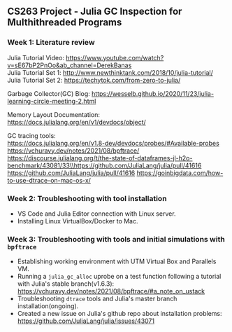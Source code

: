 ## CS263 Project - Julia GC Inspection for Multhithreaded Programs 

### Week 1: Literature review 

Julia Tutorial Video: https://www.youtube.com/watch?v=sE67bP2PnOo&ab_channel=DerekBanas
<br />Julia Tutorial Set 1: http://www.newthinktank.com/2018/10/julia-tutorial/
<br />Julia Tutorial Set 2: https://techytok.com/from-zero-to-julia/

Garbage Collector(GC) Blog: https://wesselb.github.io/2020/11/23/julia-learning-circle-meeting-2.html

Memory Layout Documentation: https://docs.julialang.org/en/v1/devdocs/object/

GC tracing tools:
<br />
https://docs.julialang.org/en/v1.8-dev/devdocs/probes/#Available-probes
https://vchuravy.dev/notes/2021/08/bpftrace/
https://discourse.julialang.org/t/the-state-of-dataframes-jl-h2o-benchmark/43081/33\\https://github.com/JuliaLang/julia/pull/41616
https://github.com/JuliaLang/julia/pull/41616
https://goinbigdata.com/how-to-use-dtrace-on-mac-os-x/

### Week 2: Troubleshooting with tool installation
- VS Code and Julia Editor connection with Linux server.
- Installing Linux VirtualBox/Docker to Mac.

### Week 3: Troubleshooting with tools and initial simulations with `bpftrace`
- Establishing working environment with UTM Virtual Box and Parallels VM.
- Running a `julia_gc_alloc` uprobe on a test function following a tutorial with Julia's stable branch(v1.6.3):
https://vchuravy.dev/notes/2021/08/bpftrace/#a_note_on_ustack
- Troubleshooting `dtrace` tools and Julia's master branch installation(ongoing).
- Created a new issue on Julia's github repo about installation problems: https://github.com/JuliaLang/julia/issues/43071
